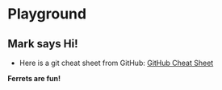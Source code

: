 # Playground

## Mark says Hi!

- Here is a git cheat sheet from GitHub: [GitHub Cheat Sheet](https://education.github.com/git-cheat-sheet-education.pdf)

**Ferrets are fun!**
